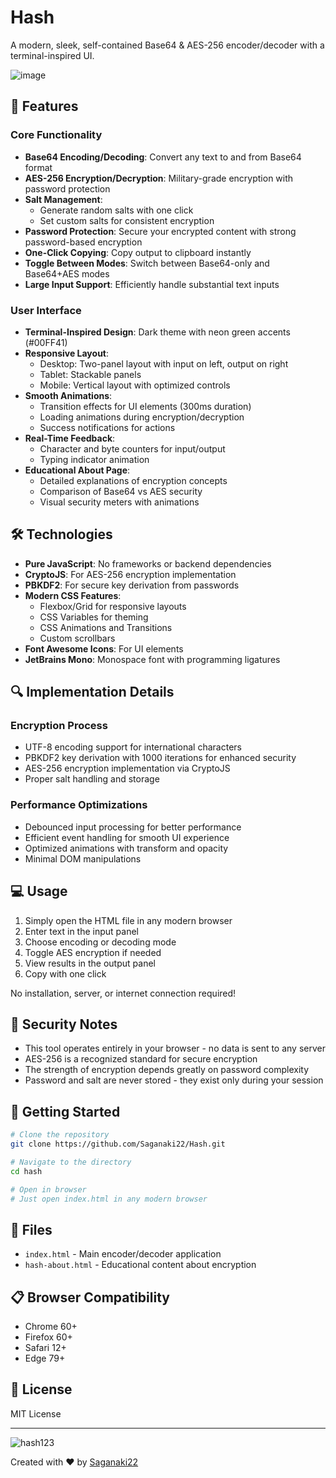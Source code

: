 # Hash

A modern, sleek, self-contained Base64 & AES-256 encoder/decoder with a terminal-inspired UI.

![image](https://github.com/user-attachments/assets/4070b7bd-7cd0-4314-9885-0a3a885ae8d1)

## 🌟 Features

### Core Functionality
- **Base64 Encoding/Decoding**: Convert any text to and from Base64 format
- **AES-256 Encryption/Decryption**: Military-grade encryption with password protection
- **Salt Management**: 
  - Generate random salts with one click
  - Set custom salts for consistent encryption
- **Password Protection**: Secure your encrypted content with strong password-based encryption
- **One-Click Copying**: Copy output to clipboard instantly
- **Toggle Between Modes**: Switch between Base64-only and Base64+AES modes
- **Large Input Support**: Efficiently handle substantial text inputs

### User Interface
- **Terminal-Inspired Design**: Dark theme with neon green accents (#00FF41)
- **Responsive Layout**:
  - Desktop: Two-panel layout with input on left, output on right
  - Tablet: Stackable panels
  - Mobile: Vertical layout with optimized controls
- **Smooth Animations**:
  - Transition effects for UI elements (300ms duration)
  - Loading animations during encryption/decryption
  - Success notifications for actions
- **Real-Time Feedback**:
  - Character and byte counters for input/output
  - Typing indicator animation
- **Educational About Page**:
  - Detailed explanations of encryption concepts
  - Comparison of Base64 vs AES security
  - Visual security meters with animations

## 🛠️ Technologies

- **Pure JavaScript**: No frameworks or backend dependencies
- **CryptoJS**: For AES-256 encryption implementation
- **PBKDF2**: For secure key derivation from passwords
- **Modern CSS Features**:
  - Flexbox/Grid for responsive layouts
  - CSS Variables for theming
  - CSS Animations and Transitions
  - Custom scrollbars
- **Font Awesome Icons**: For UI elements
- **JetBrains Mono**: Monospace font with programming ligatures

## 🔍 Implementation Details

### Encryption Process
- UTF-8 encoding support for international characters
- PBKDF2 key derivation with 1000 iterations for enhanced security
- AES-256 encryption implementation via CryptoJS
- Proper salt handling and storage

### Performance Optimizations
- Debounced input processing for better performance
- Efficient event handling for smooth UI experience
- Optimized animations with transform and opacity
- Minimal DOM manipulations

## 💻 Usage

1. Simply open the HTML file in any modern browser
2. Enter text in the input panel
3. Choose encoding or decoding mode
4. Toggle AES encryption if needed
5. View results in the output panel
6. Copy with one click

No installation, server, or internet connection required!

## 🔐 Security Notes

- This tool operates entirely in your browser - no data is sent to any server
- AES-256 is a recognized standard for secure encryption
- The strength of encryption depends greatly on password complexity
- Password and salt are never stored - they exist only during your session

## 🚀 Getting Started

```bash
# Clone the repository
git clone https://github.com/Saganaki22/Hash.git

# Navigate to the directory
cd hash

# Open in browser
# Just open index.html in any modern browser
```

## 📜 Files

- `index.html` - Main encoder/decoder application
- `hash-about.html` - Educational content about encryption

## 📋 Browser Compatibility

- Chrome 60+
- Firefox 60+
- Safari 12+
- Edge 79+

## 📄 License

MIT License

---

![hash123](https://github.com/user-attachments/assets/e63ebc80-09b2-420d-8bbe-70abff6a5d7c)

Created with ♥ by [Saganaki22](https://github.com/Saganaki22)
